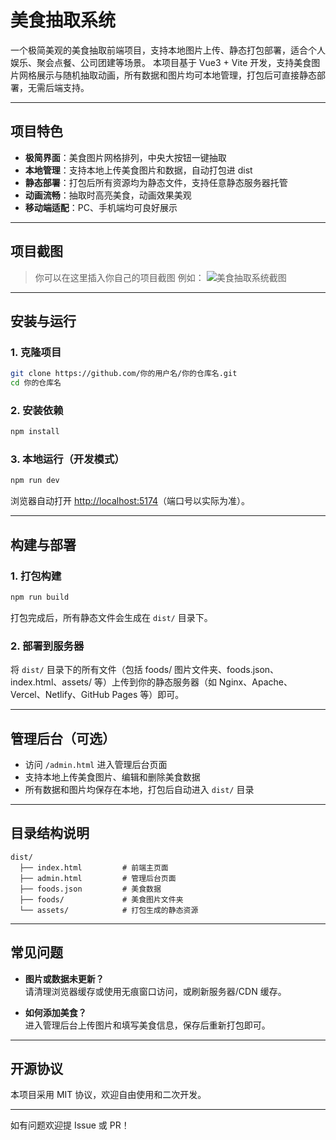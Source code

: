 # 美食抽取系统

一个极简美观的美食抽取前端项目，支持本地图片上传、静态打包部署，适合个人娱乐、聚会点餐、公司团建等场景。
本项目基于 Vue3 + Vite 开发，支持美食图片网格展示与随机抽取动画，所有数据和图片均可本地管理，打包后可直接静态部署，无需后端支持。

---

## 项目特色

- **极简界面**：美食图片网格排列，中央大按钮一键抽取
- **本地管理**：支持本地上传美食图片和数据，自动打包进 dist
- **静态部署**：打包后所有资源均为静态文件，支持任意静态服务器托管
- **动画流畅**：抽取时高亮美食，动画效果美观
- **移动端适配**：PC、手机端均可良好展示

---

## 项目截图

> 你可以在这里插入你自己的项目截图
> 例如：
> ![美食抽取系统截图](./screenshot.png)

---

## 安装与运行

### 1. 克隆项目

```bash
git clone https://github.com/你的用户名/你的仓库名.git
cd 你的仓库名
```

### 2. 安装依赖

```bash
npm install
```

### 3. 本地运行（开发模式）

```bash
npm run dev
```

浏览器自动打开 [http://localhost:5174](http://localhost:5174)（端口号以实际为准）。

---

## 构建与部署

### 1. 打包构建

```bash
npm run build
```

打包完成后，所有静态文件会生成在 `dist/` 目录下。

### 2. 部署到服务器

将 `dist/` 目录下的所有文件（包括 foods/ 图片文件夹、foods.json、index.html、assets/ 等）上传到你的静态服务器（如 Nginx、Apache、Vercel、Netlify、GitHub Pages 等）即可。

---

## 管理后台（可选）

- 访问 `/admin.html` 进入管理后台页面
- 支持本地上传美食图片、编辑和删除美食数据
- 所有数据和图片均保存在本地，打包后自动进入 `dist/` 目录

---

## 目录结构说明

```
dist/
  ├── index.html         # 前端主页面
  ├── admin.html         # 管理后台页面
  ├── foods.json         # 美食数据
  ├── foods/             # 美食图片文件夹
  └── assets/            # 打包生成的静态资源
```

---

## 常见问题

- **图片或数据未更新？**  
  请清理浏览器缓存或使用无痕窗口访问，或刷新服务器/CDN 缓存。

- **如何添加美食？**  
  进入管理后台上传图片和填写美食信息，保存后重新打包即可。

---

## 开源协议

本项目采用 MIT 协议，欢迎自由使用和二次开发。

---

如有问题欢迎提 Issue 或 PR！
